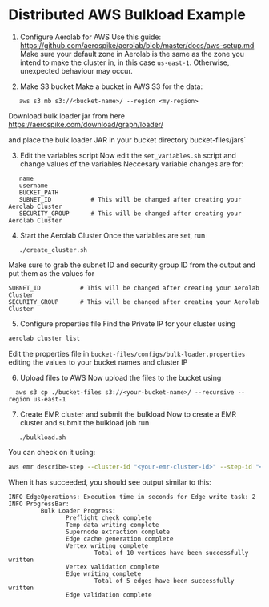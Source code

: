 # Distributed AWS Bulkload Example

1. Configure Aerolab for AWS
Use this guide: https://github.com/aerospike/aerolab/blob/master/docs/aws-setup.md
Make sure your default zone in Aerolab is the same as the zone you intend to make the cluster in, in this case `us-east-1`.
Otherwise, unexpected behaviour may occur.

2. Make S3 bucket
Make a bucket in AWS S3 for the data:
```shell
   aws s3 mb s3://<bucket-name>/ --region <my-region>
```
Download bulk loader jar from here
https://aerospike.com/download/graph/loader/

and place the bulk loader JAR in your bucket directory
bucket-files/jars`

3. Edit the variables script
Now edit the `set_variables.sh` script and change values of the variables
Neccesary variable changes are for:
```properties
   name
   username
   BUCKET_PATH
   SUBNET_ID           # This will be changed after creating your Aerolab Cluster
   SECURITY_GROUP      # This will be changed after creating your Aerolab Cluster
```

4. Start the Aerolab Cluster
Once the variables are set, run
```shell
   ./create_cluster.sh
```
Make sure to grab the subnet ID and security group ID from the output
and put them as the values for
```properties
SUBNET_ID           # This will be changed after creating your Aerolab Cluster
SECURITY_GROUP      # This will be changed after creating your Aerolab Cluster
```

5. Configure properties file
Find the Private IP for your cluster using
```bash
aerolab cluster list 
```
Edit the properties file in `bucket-files/configs/bulk-loader.properties`
editing the values to your bucket names and cluster IP

6. Upload files to AWS
Now upload the files to the bucket using
 ```shell
   aws s3 cp ./bucket-files s3://<your-bucket-name>/ --recursive --region us-east-1
 ```
7. Create EMR cluster and submit the bulkload
Now to create a EMR cluster and submit the bulkload job run
 ```shell
    ./bulkload.sh
 ```

You can check on it using:
```bash
aws emr describe-step --cluster-id "<your-emr-cluster-id>" --step-id "<your-step-id>" --region "<your-region>"
```
When it has succeeded, you should see output similar to this:
 ```
 INFO EdgeOperations: Execution time in seconds for Edge write task: 2
 INFO ProgressBar:
          Bulk Loader Progress:
                 Preflight check complete
                 Temp data writing complete
                 Supernode extraction complete
                 Edge cache generation complete
                 Vertex writing complete
                         Total of 10 vertices have been successfully written
                 Vertex validation complete
                 Edge writing complete
                         Total of 5 edges have been successfully written
                 Edge validation complete
 ```